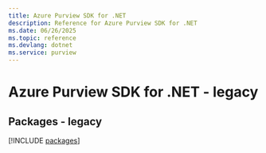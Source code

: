 ```yaml
---
title: Azure Purview SDK for .NET
description: Reference for Azure Purview SDK for .NET
ms.date: 06/26/2025
ms.topic: reference
ms.devlang: dotnet
ms.service: purview
---
```

# Azure Purview SDK for .NET - legacy
## Packages - legacy
[!INCLUDE [packages](purview-index.md)]